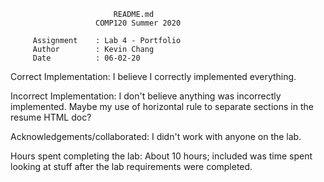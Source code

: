                            README.md
                       COMP120 Summer 2020

         Assignment    : Lab 4 - Portfolio
         Author        : Kevin Chang
         Date          : 06-02-20

Correct Implementation:
    I believe I correctly implemented everything.

Incorrect Implementation:
	I don't believe anything was incorrectly implemented.
	Maybe my use of horizontal rule to separate sections in the resume HTML doc?

Acknowledgements/collaborated:
	I didn't work with anyone on the lab.

Hours spent completing the lab:
	About 10 hours; included was time spent looking at stuff after the 
	lab requirements were completed.

